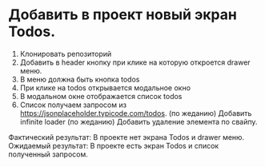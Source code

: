 # Добавить в проект новый экран Todos.

1. Клонировать репозиторий
2. Добавить в header кнопку при клике на которую откроется drawer меню.
3. В меню должна быть кнопка todos
4. При клике на todos открывается модальное окно
5. В модальном окне отображается список todos
6. Список получаем запросом из https://jsonplaceholder.typicode.com/todos.
(по жеданию) Добавить infinite loader
(по жеданию) Добавить удаление элемента по свайпу.

Фактический результат: В проекте нет экрана Todos и drawer меню.
Ожидаемый результат: В проекте есть экран Todos и список полученный запросом.
